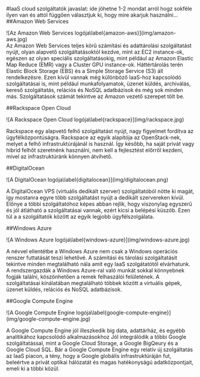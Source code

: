 #IaaS cloud szolgáltatók
javaslat: ide jöhetne 1-2 mondat arról hogz sokféle ilyen van és attól függően választjuk ki, hogy mire akarjuk használni...
##Amazon Web Services

<div id="amazon-aws">
![Az Amazon Web Services logója\label{amazon-aws}](img/amazon-aws.jpg)
</div>
Az Amazon Web Services teljes körű számítási és adattárolási szolgáltatást nyújt, olyan alapvető szolgáltatásoktól kezdve, mint az EC2 instance-ok, egészen az olyan speciális szolgáltatásokig, mint például az Amazon Elastic Map Reduce (EMR) vagy a Cluster GPU instance-ok. Háttértárolás terén Elastic Block Storage (EBS) és a Simple Storage Service (S3) áll rendelkezésre. Ezen kívül vannak még különböző IaaS-hoz kapcsolódó szolgáltatásai is, mint például munkafolyamatok, üzenet küldés, archiválás, kereső szolgáltatás, relációs és NoSQL adatbázisok és még sok minden más. Szolgáltatások számát tekintve az Amazon vezető szerepet tölt be.

##Rackspace Open Cloud

<div id="rackspace">
![A Rackspace Open Cloud logója\label{rackspace}](img/rackspace.jpg)
</div>

Rackspace egy alapvető felhő szolgáltatást nyújt, nagy figyelmet fordítva az ügyfélközpontúságra. Rackspace az egyik alapítója az OpenStack-nek, melyet a felhő infrastruktúrájánál is használ. Így később, ha saját privát vagy hibrid felhőt szeretnénk használni, nem kell a fejlesztést előrről kezdeni, mivel az infrastruktúránk könnyen átvihető.

##DigitalOcean

<div id="rackspace">
![A DigitalOcean logója\label{digitalocean}](img/digitalocean.png)
</div>

A DigitalOcean VPS (virtuális dedikált szerver) szolgáltatóból nötte ki magát, így mostanra egyre több szolgáltatást nyújt a dedikált szervereken kívül. Előnye a többi szolgáltatóhoz képes abban rejlik, hogy viszonylag egyszerű és jól átlátható a szolgáltatásai vannak, ezért kicsi a belépési küszöb. Ezen túl a a szolgáltatók között az egyik legjobb ügyfélszolgálata.

##Windows Azure

<div id="windows-azure">
![A Windows Azure logója\label{windows-azure}](img/windows-azure.jpg)
</div>

A névvel ellentétbe a Windows Azure nem csak a Windows operációs renszer futtatását teszi lehetővé. A számítási és tárolási szolgáltatásit tekintve minden megtalálható nála amit egy IaaS szolgátatótól elvárhatunk. A rendszergazdák a Windows Azure-ral való munkát sokkal könnyebnek fogják találni, köszönhetően a remek felhaszálói felületének. A szolgáltatásai kínálatában megtalálható többek között a virtuális gépek, üzenet küldés, relációs és NoSQL adatbázisok.

##Google Compute Engine

<div id="google-compute-engine">
![A Google Compute Engine logója\label{google-compute-engine}](img/google-compute-engine.jpg)
</div>

A Google Compute Engine jól illeszkedik big data, adattárház, és egyébb analítikához kapcsolódó alkalmazásokhoz Jól integrálódik a többi Google szolgáltatással, mint a Google Cloud Storage, a Google BigQeury és a Google Cloud SQL. Bár a Google Compute Engine egy relatív új szolgáltatás az IaaS piacon, a tény, hogy a Google globális infrastruktúráján fut, beleértve a privát optikai hálózatát és magas hatékonyságú adatközpontjait, emeli ki a többi közül.
